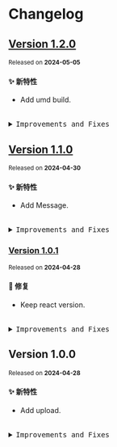 # Changelog

## [Version&nbsp;1.2.0](https://github.com/eternallycyf/components/compare/@ims-view/upload@1.1.0...@ims-view/upload@1.2.0)

<sup>Released on **2024-05-05**</sup>

#### ✨ 新特性

- Add umd build.

<br/>

<details>
<summary><kbd>Improvements and Fixes</kbd></summary>

#### What's improved

- Add umd build ([7df21fa](https://github.com/eternallycyf/components/commit/7df21fa))

</details>

## [Version&nbsp;1.1.0](https://github.com/eternallycyf/components/compare/@ims-view/upload@1.0.1...@ims-view/upload@1.1.0)

<sup>Released on **2024-04-30**</sup>

#### ✨ 新特性

- Add Message.

<br/>

<details>
<summary><kbd>Improvements and Fixes</kbd></summary>

#### What's improved

- Add Message ([936f2c6](https://github.com/eternallycyf/components/commit/936f2c6))

</details>

### [Version&nbsp;1.0.1](https://github.com/eternallycyf/components/compare/@ims-view/upload@1.0.0...@ims-view/upload@1.0.1)

<sup>Released on **2024-04-28**</sup>

#### 🐛 修复

- Keep react version.

<br/>

<details>
<summary><kbd>Improvements and Fixes</kbd></summary>

#### What's fixed

- Keep react version ([fee7e8d](https://github.com/eternallycyf/components/commit/fee7e8d))

</details>

## Version&nbsp;1.0.0

<sup>Released on **2024-04-28**</sup>

#### ✨ 新特性

- Add upload.

<br/>

<details>
<summary><kbd>Improvements and Fixes</kbd></summary>

#### What's improved

- Add upload ([086235f](https://github.com/eternallycyf/components/commit/086235f))

</details>
